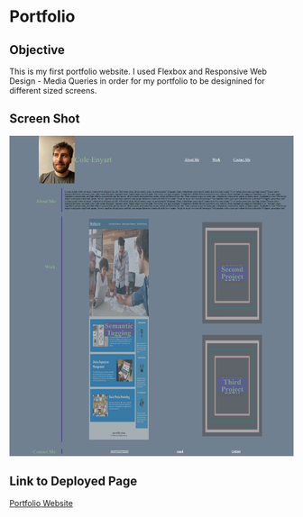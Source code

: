 # Portfolio

## Objective
This is my first portfolio website. I used Flexbox and Responsive Web Design - Media Queries in order for my portfolio to be designined for different sized screens.

## Screen Shot

<img src="./assets/images/portfolio.png" width="800" />

## Link to Deployed Page
[Portfolio Website](https://coleenyart.github.io/Portfolio/)